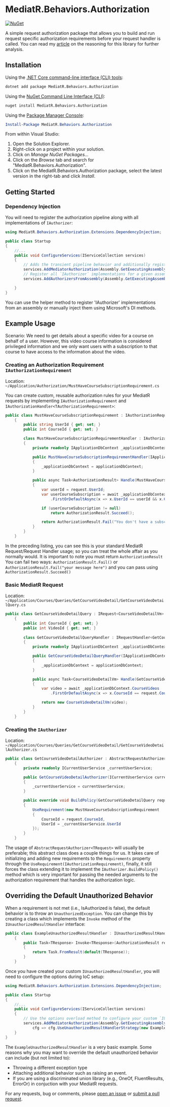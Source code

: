 # MediatR.Behaviors.Authorization

[![NuGet](https://img.shields.io/nuget/v/MediatR.Behaviors.Authorization.svg)](https://www.nuget.org/packages/MediatR.Behaviors.Authorization/)

A simple request authorization package that allows you to build and run request specific authorization requirements before your request handler is called. You can read my [article][article] on the reasoning for this library for further analysis.

## Installation

Using the [.NET Core command-line interface (CLI) tools][dotnet-core-cli-tools]:

```sh
dotnet add package MediatR.Behaviors.Authorization
```

Using the [NuGet Command Line Interface (CLI)][nuget-cli]:

```sh
nuget install MediatR.Behaviors.Authorization
```

Using the [Package Manager Console][package-manager-console]:

```powershell
Install-Package MediatR.Behaviors.Authorization
```

From within Visual Studio:

1. Open the Solution Explorer.
2. Right-click on a project within your solution.
3. Click on *Manage NuGet Packages...*
4. Click on the *Browse* tab and search for "MediatR.Behaviors.Authorization".
5. Click on the MediatR.Behaviors.Authorization package, select the latest version in the
   right-tab and click *Install*.


## Getting Started

### Dependency Injection

You will need to register the authorization pipeline along with all implementations of `IAuthorizer`:

```c#
using MediatR.Behaviors.Authorization.Extensions.DependencyInjection;

public class Startup
{
	//...
	public void ConfigureServices(IServiceCollection services)
	{
		// Adds the transient pipeline behavior and additionally registers all `IAuthorizationHandlers` for a given assembly
		services.AddMediatorAuthorization(Assembly.GetExecutingAssembly());
		// Register all `IAuthorizer` implementations for a given assembly
		services.AddAuthorizersFromAssembly(Assembly.GetExecutingAssembly())

	}
}
```
You can use the helper method to register 'IAuthorizer' implementations from an assembly or manually inject them using Microsoft's DI methods.

## Example Usage

Scenario: We need to get details about a specific video for a course on behalf of a user. However, this video course information is considered privileged information and we only want users with a subscription to that course to have access to the information about the video.

### Creating an Authorization Requirement `IAuthorizationRequirement`

Location: `~/Application/Authorization/MustHaveCourseSubscriptionRequirement.cs`

You can create custom, reusable authorization rules for your MediatR requests by implementing `IAuthorizationRequirement` and `IAuthorizationHandler<TAuthorizationRequirement>`:

```c#
public class MustHaveCourseSubscriptionRequirement : IAuthorizationRequirement
    {
        public string UserId { get; set; }
        public int CourseId { get; set; }

        class MustHaveCourseSubscriptionRequirementHandler : IAuthorizationHandler<MustHaveCourseSubscriptionRequirement>
        {
            private readonly IApplicationDbContext _applicationDbContext;

            public MustHaveCourseSubscriptionRequirementHandler(IApplicationDbContext applicationDbContext)
            {
                _applicationDbContext = applicationDbContext;
            }

            public async Task<AuthorizationResult> Handle(MustHaveCourseSubscriptionRequirement request, CancellationToken cancellationToken)
            {
                var userId = request.UserId;
                var userCourseSubscription = await _applicationDbContext.UserCourseSubscriptions
                    .FirstOrDefaultAsync(x => x.UserId == userId && x.CourseId == request.CourseId, cancellationToken);

                if (userCourseSubscription != null)
                    return AuthorizationResult.Succeed();

                return AuthorizationResult.Fail("You don't have a subscription to this course.");
            }
        }
    }
```
In the preceding listing, you can see this is your standard MediatR Request/Request Handler usage; so you can treat the whole affair as you normally would. It is important to note you must return `AuthorizationResult` You can fail two ways: `AuthorizationResult.Fail()` or `AuthorizationResult.Fail("your message here")` and you can pass using `AuthorizationResult.Succeed()`

### Basic MediatR Request

Location: `~/Application/Courses/Queries/GetCourseVideoDetail/GetCourseVideoDetailQuery.cs`

```c#
public class GetCourseVideoDetailQuery : IRequest<CourseVideoDetailVm>
    {
        public int CourseId { get; set; }
        public int VideoId { get; set; }
        
        class GetCourseVideoDetailQueryHandler : IRequestHandler<GetCourseVideoDetailQuery>
        {
            private readonly IApplicationDbContext _applicationDbContext;

            public GetCourseVideoDetailQueryHandler(IApplicationDbContext applicationDbContext)
            {
                _applicationDbContext = applicationDbContext;
            }

            public async Task<CourseVideoDetailVm> Handle(GetCourseVideoDetailQuery request, CancellationToken cancellationToken)
            {
                var video = await _applicationDbContext.CourseVideos
                    .FirstOrDefaultAsync(x => x.CourseId == request.CourseId && x.VideoId == request.VideoId, cancellationToken);

                return new CourseVideoDetailVm(video);
            }
        }
    }
```

### Creating the `IAuthorizer`

Location: `~/Application/Courses/Queries/GetCourseVideoDetail/GetCourseVideoDetailAuthorizer.cs`

```c#
public class GetCourseVideoDetailAuthorizer : AbstractRequestAuthorizer<GetCourseVideoDetailQuery>
    {
        private readonly ICurrentUserService _currentUserService;

        public GetCourseVideoDetailAuthorizer(ICurrentUserService currentUserService)
        {
            _currentUserService = currentUserService;
        }

        public override void BuildPolicy(GetCourseVideoDetailQuery request)
        {
            UseRequirement(new MustHaveCourseSubscriptionRequirement
            {
                CourseId = request.CourseId,
                UserId = _currentUserService.UserId
            });
        }
    }
```
The usage of `AbstractRequestAuthorizer<TRequest>` will usually be preferable; this abstract class does a couple things for us. It takes care of initializing and adding new requirements to the `Requirements` property through the `UseRequirement(IAuthorizationRequirement)`, finally, it still forces the class extending it to implement the `IAuthorizer.BuildPolicy()` method which is very important for passing the needed arguments to the authorization requirement that handles the authorization logic.

## Overriding the Default Unauthorized Behavior

When a requirement is not met (i.e., IsAuthorized is false), the default behavior is to throw an `UnauthorizedException`. You can change this by creating a class which implements the `Invoke` method of the `IUnauthorizedResultHandler` interface:

```c#
public class ExampleUnauthorizedResultHandler : IUnauthorizedResultHandler
    {
        public Task<TResponse> Invoke<TResponse>(AuthorizationResult result)
        {
            return Task.FromResult(default(TResponse));
        }
    }
```

Once you have created your custom `IUnauthorizedResultHandler`, you will need to configure the options during IoC setup:

```c#
using MediatR.Behaviors.Authorization.Extensions.DependencyInjection;

public class Startup
{
	//...
	public void ConfigureServices(IServiceCollection services)
	{
		// Use the options overload method to configure your custom `IUnauthorizedResultHandler`
		services.AddMediatorAuthorization(Assembly.GetExecutingAssembly(), 
            cfg => cfg.UseUnauthorizedResultHandlerStrategy(new ExampleUnauthorizedResultHandler));
	}
}
```

The `ExampleUnauthorizedResultHandler` is a very basic example. Some reasons why you may want to override the default unauthorized behavior can include (but not limited to):
* Throwing a different exception type
* Attaching additional behavior such as raising an event.
* If you are using a discriminated union library (e.g., OneOf, FluentResults, ErrorOr) in conjuction with your MediatR requests.


For any requests, bug or comments, please [open an issue][issues] or [submit a
pull request][pulls].

[dotnet-core-cli-tools]: https://docs.microsoft.com/en-us/dotnet/core/tools/
[issues]: https://github.com/AustinDavies/MediatR.Behaviors.Authorization/issues/new
[nuget-cli]: https://docs.microsoft.com/en-us/nuget/tools/nuget-exe-cli-reference
[package-manager-console]: https://docs.microsoft.com/en-us/nuget/tools/package-manager-console
[pulls]: https://github.com/AustinDavies/MediatR.Behaviors.Authorization/pulls
[article]: https://levelup.gitconnected.com/handling-authorization-in-clean-architecture-with-asp-net-core-and-mediatr-6b91eeaa4d15
